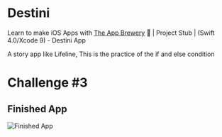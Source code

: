 # Destini

Learn to make iOS Apps with [The App Brewery](https://www.appbrewery.co) 📱 | Project Stub | (Swift 4.0/Xcode 9) - Destini App

A story app like Lifeline, This is the practice of the if and else condition 


# Challenge #3

## Finished App
![Finished App](https://github.com/londonappbrewery/Images/blob/master/Destini.gif)


